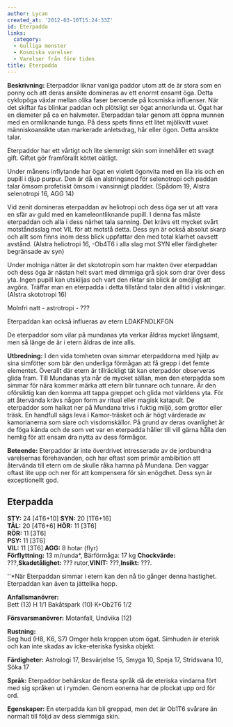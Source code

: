 ```yaml
---
author: Lycan
created_at: '2012-03-10T15:24:33Z'
id: Eterpadda
links:
  category:
  - Gulliga monster
  - Kosmiska varelser
  - Varelser från före tiden
title: Eterpadda
---
```


**Beskrivning:** Eterpaddor liknar vanliga paddor utom att de är stora som en ponny och att deras
ansikte domineras av ett enormt ensamt öga. Detta cyklopöga växlar mellan olika faser beroende på
kosmiska influenser. När det skiftar fas blinkar paddan och plötsligt ser ögat annorlunda ut. Ögat
har en diameter på ca en halvmeter. Eterpaddan talar genom att öppna munnen med en ormliknande
tunga. På dess spets finns ett litet mjölkvitt vuxet människoansikte utan markerade anletsdrag, hår
eller ögon. Detta ansikte talar.

Eterpaddor har ett vårtigt och lite slemmigt skin som innehåller ett svagt gift. Giftet gör
framförallt köttet oätligt.

Under månens inflytande har ögat en violett ögonvita med en lila iris och en pupill i djup purpur.
Den är då en alstringsnod för selenotropi och paddan talar ömsom profetiskt ömsom i vansinnigt
pladder. (Spådom 19, Alstra selenotropi 16, AGG 14)

Vid zenit domineras eterpaddan av heliotropi och dess öga ser ut att vara en sfär av guld med en
kameleontliknande pupill. I denna fas måste eterpaddan och alla i dess närhet tala sanning. Det
krävs ett mycket svårt motståndsslag mot VIL för att motstå detta. Dess syn är också absolut skarp
och allt som finns inom dess blick uppfattar den med total klarhet oavsett avstånd. (Alstra
heliotropi 16, -Ob4T6 i alla slag mot SYN eller färdigheter begränsade av syn)

Under molniga nätter är det skototropin som har makten över eterpaddan och dess öga är nästan helt
svart med dimmiga grå sjok som drar över dess yta. Ingen pupill kan utskiljas och vart den riktar
sin blick är omöjligt att avgöra. Träffar man en eterpadda i detta tillstånd talar den alltid i
viskningar. (Alstra skototropi 16)

Molnfri natt - astrotropi - ???

Eterpaddan kan också influeras av etern LDAKFNDLKFGN

De eterpaddor som vilar på mundanas yta verkar åldras mycket långsamt, men så länge de är i etern
åldras de inte alls.

**Utbredning:** I den vida tomheten ovan simmar eterpaddorna med hjälp av sina simfötter som bär den
underliga förmågan att få grepp i det femte elementet. Överallt där etern är tillräckligt tät kan
eterpaddor observeras glida fram. Till Mundanas yta når de mycket sällan, men den eterpadda som
simmar för nära kommer märka att etern blir tunnare och tunnare. Är den oförsiktig kan den komma att
tappa greppet och glida mot världens yta. För att återvända krävs någon form av ritual eller magisk
katapult. De eterpaddor som halkat ner på Mundana trivs i fuktig miljö, som grottor eller träsk. En
handfull sägs leva i Kamor-träsket och är högt värderade av kamorianerna som siare och
visdomskällor. På grund av deras ovanlighet är de föga kända och de som vet var en eterpadda håller
till vill gärna hålla den hemlig för att ensam dra nytta av dess förmågor.

**Beteende:** Eterpaddor är inte överdrivet intresserade av de jordbundna varelsernas förehavanden,
och har oftast som primär ambibition att återvända till etern om de skulle råka hamna på Mundana.
Den vaggar oftast lite upp och ner för att kompensera för sin enögdhet. Dess syn är exceptionellt
god.

Eterpadda
---------

**STY:** 24 \[4T6+10\] **SYN:** 20 \[1T6+16\]\
**TÅL:** 20 \[4T6+6\] **HÖR:** 11 \[3T6\]\
**RÖR:** 11 \[3T6\]\
**PSY:** 11 \[3T6\]\
**VIL:** 11 \[3T6\] **AGG:** 8 hotar (flyr)\
**Förflyttning:** 13 m/runda\*, Bärförmåga: 17 kg **Chockvärde:** ???,**Skadetålighet:** ???
rutor,**VINIT:** ???,**Insikt:** ???.

''\*När Eterpaddan simmar i etern kan den nå tio gånger denna hastighet. Eterpaddan kan även ta
jättelika hopp.

**Anfallsmanövrer:**\
Bett (13) H 1/1 Bakåtspark (10) K+Ob2T6 1/2

**Försvarsmanövrer:** Motanfall, Undvika (12)

**Rustning:**\
Seg hud (H8, K6, S7) Omger hela kroppen utom ögat. Simhuden är eterisk och kan inte skadas av
icke-eteriska fysiska objekt.

**Färdigheter:** Astrologi 17, Besvärjelse 15, Smyga 10, Speja 17, Stridsvana 10, Söka 17

**Språk:** Eterpaddor behärskar de flesta språk då de eteriska vindarna fört med sig språken ut i
rymden. Genom eonerna har de plockat upp ord för ord.

**Egenskaper:** En eterpadda kan bli greppad, men det är Ob1T6 svårare än normalt till följd av dess
slemmiga skin.